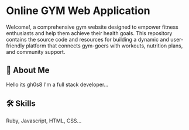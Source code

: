 
# Online GYM Web Application

Welcome!, a comprehensive gym website designed to empower fitness enthusiasts and help them achieve their health goals. This repository contains the source code and resources for building a dynamic and user-friendly platform that connects gym-goers with workouts, nutrition plans, and community support.


## 🚀 About Me
Hello its gh0s8 
I'm a full stack developer...


## 🛠 Skills
Ruby, Javascript, HTML, CSS...
